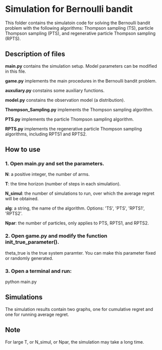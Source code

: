 # Simulation for Bernoulli bandit

This folder contains the simulatoin code for solving the Bernoulli bandit problem
with the following algorithms: Thompson sampling (TS), particle Thompson sampling (PTS), 
and regenerative particle Thompson sampling (RPTS). 

## Description of files

**main.py** contains the simulation setup. Model parameters can be modified in this file.

**game.py** implements the main procedures in the Bernoulli bandit problem.

**auxuliary.py** constains some auxiliary functions. 

**model.py** constains the observation model (a distribution). 

**Thompson_Sampling.py** implements the Thompson sampling algorithm.

**PTS.py** implements the particle Thompson sampling algorithm.

**RPTS.py** implements the regenerative particle Thompson sampling algorithms, including RPTS1 and RPTS2. 



## How to use

### 1. Open main.py and set the parameters. 

**N**: a positive integer, the number of arms.

**T**: the time horizon (number of steps in each simulation).

**N_simul**: the number of simulations to run, over which the average regret will be obtained.

**alg**: a string, the name of the algorithm. Options: 'TS', 'PTS', 'RPTS1', 'RPTS2'.

**Npar**: the number of particles, only applies to PTS, RPTS1, and RPTS2. 

### 2. Open game.py and modify the function init_true_parameter().

theta_true is the true system paramter. You can make this parameter fixed or randomly generated. 


### 3. Open a terminal and run:

python main.py


## Simulations


The simulation results contain two graphs, one for cumulative regret and one for 
running average regret. 


## Note

For large T, or N_simul, or Npar, the simulation may take a long time. 